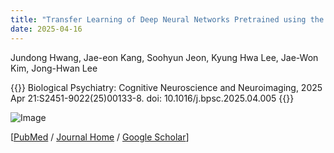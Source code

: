 ```yaml
---
title: "Transfer Learning of Deep Neural Networks Pretrained using the ABCD dataset for General Psychopathology Prediction in Korean Adolescents"
date: 2025-04-16
---
```


Jundong Hwang, Jae-eon Kang, Soohyun Jeon, Kyung Hwa Lee, Jae-Won Kim, Jong-Hwan Lee

{{<format bright-green>}}
Biological Psychiatry: Cognitive Neuroscience and Neuroimaging, 2025 Apr 21:S2451-9022(25)00133-8. doi: 10.1016/j.bpsc.2025.04.005
{{</format>}}

![Image](//bspl.korea.ac.kr/Board/Articles/2025/2025_Hwang_etal_BPCNNI_fig1_model_architectures.jpg)

[[PubMed](https://pubmed.ncbi.nlm.nih.gov/40268244/) /
[Journal Home](https://www.sciencedirect.com/science/article/pii/S2451902225001338?via%3Dihub) /
[Google Scholar](https://scholar.google.com/scholar?hl=en&as_sdt=0%2C5&q=Transfer+Learning+of+Deep+Neural+Networks+Pretrained+Using+the+ABCD+Dataset+for+General+Psychopathology+Prediction+in+Korean+Adolescents&btnG=)]

